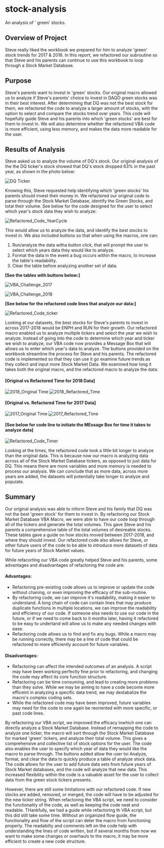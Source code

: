 # stock-analysis
An analysis of ' green' stocks.

## Overview of Project
  Steve really liked the workbook we prepared for him to analyze 'green' stock trends for 2017 & 2018. In this report, we refactored our subroutine so that Steve and his parents can continue to use this workbook to loop through a Stock Market Database.

## Purpose
Steve's parents want to invest in 'green' stocks. Our original macro allowed us to analyze if Steve's parents' choice to invest in DAQO green stocks was in their best interest. After determining that DQ was not the best stock for them, we refactored the code to analyze a larger amount of stocks, with the option to select and compare the stocks trend over years. This code will hopefully guide Steve and his parents into which 'green stocks' are best for them to invest in. We will also determine whether the refactored VBA code is more efficient, using less memory, and makes the data more readable for the user.

## Results of Analysis

Steve asked us to analyze the volume of DQ's stock. Our original analysis of the the DQ ticker's stock showed that DQ's stock dropped 63% in the past year, as shown in the photo below:

![DQ Ticker](https://user-images.githubusercontent.com/84881187/122668503-61b4e500-d186-11eb-95f8-27b7f88e9587.PNG)

Knowing this, Steve requested help identifying which 'green stocks' his parents should invest their money in. We refactored our original code to parse through the Stock Market Database, identify the Green Stocks, and total their volume. See below for the code designed for the user to select which year's stock data they wish to analyze:

![Refactored_Code_YearCycle](https://user-images.githubusercontent.com/84881187/122672006-5a4a0780-d197-11eb-9549-023b13557a48.PNG)


This would allow us to analyze the data, and identify the best stocks to invest in. We also included buttons so that when using the macros, one can:

  1. Run/analyze the data witha button click, that will prompt the user to select which years data they would like to analyze.
  2. Format the data in the event a bug occurs within the macro, to increase the table's readability.
  3. Clear the table before analyzing another set of data.


**[See the tables with buttons below:]**


![VBA_Challenge_2017](https://user-images.githubusercontent.com/84881187/122672637-b2363d80-d19a-11eb-9376-783da10eb0cc.PNG)


![VBA_Challenge_2018](https://user-images.githubusercontent.com/84881187/122672641-b95d4b80-d19a-11eb-894c-cdbd5f072bc6.PNG)


**[See below for the refactored code lines that analyze our data:]**

![Refactored_Code_ticker](https://user-images.githubusercontent.com/84881187/122671978-34bcfe00-d197-11eb-87f3-675785b4feaf.PNG)



Looking at our datasets, the best stocks for Steve's parents to invest in across 2017-2018 would be ENPH and RUN for their growth. Our refactored macro enabled us to analyze multiple tickers and select the year we wish to analyze. Instead of going into the code to determine which year and ticker we wish to analyze, our VBA code now provides a Message Box that will allows us to enter which year's data to analyze. The buttons provided on the workbook streamline the process for Steve and his parents. The refactored code is implemented so that they can use it go examine future trends as they collect and input more Stock Market Data. We examined how long it takes both the original macro, and the refactored macro to analyze the data:


#### **[Original vs Refactored Time for 2018 Data]**

![2018_Original Time](https://user-images.githubusercontent.com/84881187/122669627-45b44200-d18c-11eb-9e33-2889dfc71f3b.PNG)
![2018_Refactored_Time](https://user-images.githubusercontent.com/84881187/122669632-49e05f80-d18c-11eb-8ce8-1311f8233151.PNG)


#### **[Original vs. Refactored Time for 2017 Data]**

![2017_Original Time](https://user-images.githubusercontent.com/84881187/122669654-62507a00-d18c-11eb-8feb-610e4fbcd7b9.PNG)
![2017_Refactored_Time](https://user-images.githubusercontent.com/84881187/122669661-654b6a80-d18c-11eb-81b0-2f217c16ac76.PNG)

#### **[See below for code line to initiate the MEssage Box for time it takes to analyze data]**

![Refactored_Code_Timer](https://user-images.githubusercontent.com/84881187/122672433-7c448980-d199-11eb-8285-b989a7e3c93e.PNG)


Looking at the times, the refactored code took a little bit longer to analyze than the original data. This is because now our macro is analyzing data across all of the Stock Market Database tickers, as opposed to just data for DQ. This means there are more variables and more memory is needed to process our analysis. We can conclude that as more data, across more years are added, the datasets will potentially take longer to analyze and populate. 


## Summary

Our original analysis was able to inform Steve and his family that DQ was not the best 'green stock' for them to invest in. By refactoring our Stock Market Database VBA Macro, we were able to have our code loop through all of the tickers and generate the total volumes. This gave Steve and his parents a comprehensive table of the total volumes of desireable stocks. These tables gave a guide on how stocks moved between 2017-2018, and where they should invest. Our refactored code also allows for Steve, or other future users of the code to be able to introduce more datasets of data for future years of Stock Market values. 

While refacorting our VBA code greatly helped Steve and his parents, some advantages and disadvantages of refactoring the code are:

#### Advantages:

* Refactoring pre-existing code allows us to improve or update the code without chaning, or even improving the efficacy of the sub-routine.
* By refactoring code, we can improve it's readability, making it easier to understand. A long chain of code can contain lines that may produce duplicate functions in multiple locations, we can improve the readability and efficiency of our code. If someone else needs to use our code in the future, or if we need to come back to it months later, having it refactored to be easy to undertand will allow us to make any needed changes with ease.
* Refactoring code allows us to find and fix any bugs. While a macro may be running correctly, there may be a line of code that could be refactored to more efficiently account for future variables.

#### Disadvantages:

* Refactoring can affect the intended outcomes of an analysis. A script may have been working perfectly fine prior to refactoring, and changing the code may affect its core function structure.
* Refactoring can be time consuming, and lead to creating more problems than they solve. While we may be aiming to have a code become more efficeint in analyzing a specific data trend, we may destabalize the macro's complex coding sets.
* While the refactored code may have been improved, future variables may need for the code to one again be reoriented with more specific, or past code lines.

By refactoring our VBA script, we improved the efficacy inwhich one can directly analyze a Stock Market Database. Instead of remapping the code to analyze one ticker, the macro will sort through the Stock Market Database for marked 'green' tickers, and analyze their total volume. This gives a comprehensive and collective list of stock options for the user. The code also enables the user to specify which year of data they would like the macro to parse through. The buttons added allow the user toi Analyze, format, and clear the data to quickly produce a table of analyze stock data. The code allows for the user to add future data sets from future years of Stock Market databases, and the code will analyze that new data. This increased flexibility within the code is a valuable asset for the user to collect data from the green stock tickers presents.

However, there are still some limitations with our refactored code. If new stocks are added, removed, or merged, the code will have to be adjusted for the new ticker string. When refactoring the VBA script, we need to consider the functionality of the code, as well as keeping the code neat and readable. THankfully, we had a guide while refactoring th VBA script, but this did still take some time. Without an organized flow guide, the functionality and flow of the script can deter the macro from functioning properly. The readabilty and comments left on the code help with understanding the lines of code written, but if several months from now we want to make some changes or overhauls to the macro, it may be more efficient to create a new code structure. 
